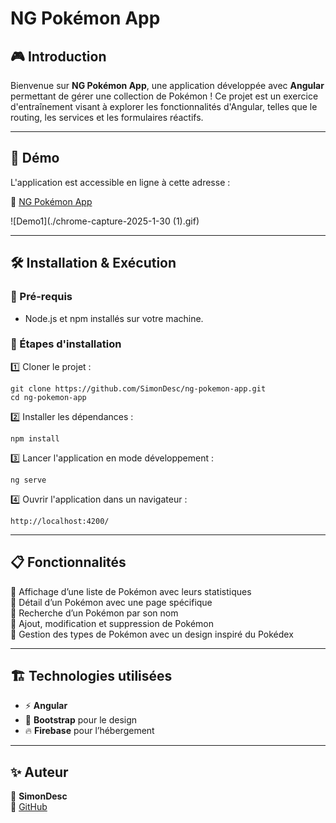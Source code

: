 # NG Pokémon App

## 🎮 Introduction

Bienvenue sur **NG Pokémon App**, une application développée avec **Angular** permettant de gérer une collection de Pokémon !
Ce projet est un exercice d'entraînement visant à explorer les fonctionnalités d'Angular, telles que le routing, les services et les formulaires réactifs.

---

## 🌟 Démo

L'application est accessible en ligne à cette adresse :

🔗 [NG Pokémon App](https://ng-pokemon-app-38239.web.app/)

![Demo1](./chrome-capture-2025-1-30 (1).gif)

---

## 🛠️ Installation & Exécution

### 📌 Pré-requis

- Node.js et npm installés sur votre machine.

### 🚀 Étapes d'installation

1️⃣ Cloner le projet :

```shell
git clone https://github.com/SimonDesc/ng-pokemon-app.git
cd ng-pokemon-app
```

2️⃣ Installer les dépendances :

```shell
npm install
```

3️⃣ Lancer l'application en mode développement :

```shell
ng serve
```

4️⃣ Ouvrir l'application dans un navigateur :

```
http://localhost:4200/
```

---

## 📋 Fonctionnalités

🔹 Affichage d’une liste de Pokémon avec leurs statistiques  
🔹 Détail d’un Pokémon avec une page spécifique  
🔹 Recherche d’un Pokémon par son nom  
🔹 Ajout, modification et suppression de Pokémon  
🔹 Gestion des types de Pokémon avec un design inspiré du Pokédex  

---

## 🏗️ Technologies utilisées

- ⚡ **Angular**
- 🎨 **Bootstrap** pour le design
- 🔥 **Firebase** pour l’hébergement

---

## ✨ Auteur

👤 **SimonDesc**  
📌 [GitHub](https://github.com/SimonDesc)

